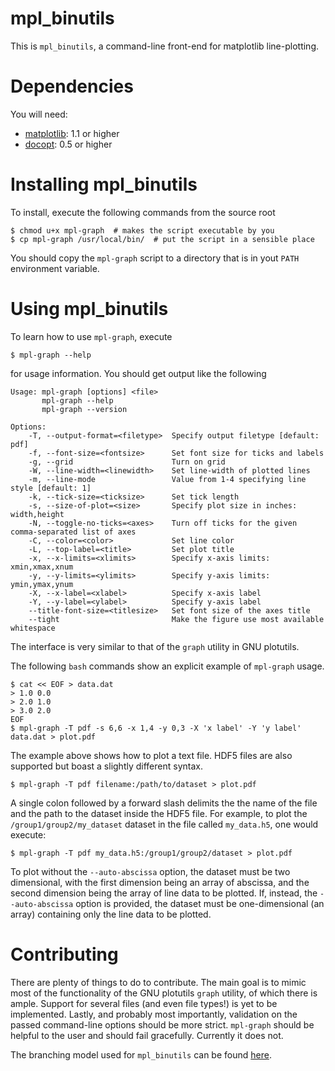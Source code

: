 mpl_binutils
============

This is `mpl_binutils`, a command-line front-end for matplotlib line-plotting.

Dependencies
============

You will need:

- [matplotlib](https://github.com/matplotlib/matplotlib): 1.1 or higher
- [docopt](https://github.com/docopt/docopt): 0.5 or higher

Installing mpl_binutils
=======================

To install, execute the following commands from the source root

    $ chmod u+x mpl-graph  # makes the script executable by you
    $ cp mpl-graph /usr/local/bin/  # put the script in a sensible place

You should copy the `mpl-graph` script to a directory that is in yout `PATH`
environment variable.

Using mpl_binutils
==================

To learn how to use `mpl-graph`, execute

    $ mpl-graph --help

for usage information. You should get output like the following

    Usage: mpl-graph [options] <file>
           mpl-graph --help
           mpl-graph --version

    Options:
        -T, --output-format=<filetype>  Specify output filetype [default: pdf]
        -f, --font-size=<fontsize>      Set font size for ticks and labels
        -g, --grid                      Turn on grid
        -W, --line-width=<linewidth>    Set line-width of plotted lines
        -m, --line-mode                 Value from 1-4 specifying line style [default: 1]
        -k, --tick-size=<ticksize>      Set tick length
        -s, --size-of-plot=<size>       Specify plot size in inches: width,height
        -N, --toggle-no-ticks=<axes>    Turn off ticks for the given comma-separated list of axes
        -C, --color=<color>             Set line color
        -L, --top-label=<title>         Set plot title
        -x, --x-limits=<xlimits>        Specify x-axis limits: xmin,xmax,xnum
        -y, --y-limits=<ylimits>        Specify y-axis limits: ymin,ymax,ynum
        -X, --x-label=<xlabel>          Specify x-axis label
        -Y, --y-label=<ylabel>          Specify y-axis label
        --title-font-size=<titlesize>   Set font size of the axes title
        --tight                         Make the figure use most available whitespace

The interface is very similar to that of the `graph` utility in GNU plotutils.

The following `bash` commands show an explicit example of `mpl-graph` usage.

    $ cat << EOF > data.dat
    > 1.0 0.0
    > 2.0 1.0
    > 3.0 2.0
    EOF
    $ mpl-graph -T pdf -s 6,6 -x 1,4 -y 0,3 -X 'x label' -Y 'y label' data.dat > plot.pdf

The example above shows how to plot a text file. HDF5 files are also supported
but boast a slightly different syntax. 

    $ mpl-graph -T pdf filename:/path/to/dataset > plot.pdf

A single colon followed by a forward slash delimits the the name of the file
and the path to the dataset inside the HDF5 file. For example, to plot the
`/group1/group2/my_dataset` dataset in the file called `my_data.h5`, one would
execute:

    $ mpl-graph -T pdf my_data.h5:/group1/group2/dataset > plot.pdf

To plot without the `--auto-abscissa` option, the dataset must be two
dimensional, with the first dimension being an array of abscissa, and the
second dimension being the array of line data to be plotted. If, instead, the
`--auto-abscissa` option is provided, the dataset must be one-dimensional (an
array) containing only the line data to be plotted.

Contributing
============

There are plenty of things to do to contribute. The main goal is to mimic most
of the functionality of the GNU plotutils `graph` utility, of which there is
ample. Support for several files (and even file types!) is yet to be
implemented. Lastly, and probably most importantly, validation on the passed
command-line options should be more strict. `mpl-graph` should be helpful to
the user and should fail gracefully. Currently it does not.

The branching model used for `mpl_binutils` can be found
[here](http://nvie.com/posts/a-successful-git-branching-model/).
